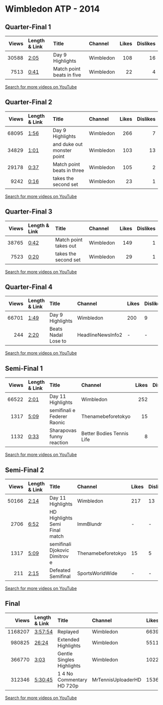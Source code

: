 
# Wimbledon ATP - 2014
    
## Quarter-Final 1
|   Views | Length & Link                                       | Title                       | Channel   |   Likes |   Dislikes |
|--------:|:----------------------------------------------------|:----------------------------|:----------|--------:|-----------:|
|   30588 | [2:05](https://www.youtube.com/watch?v=K0t5VRgiXaQ) | Day 9 Highlights            | Wimbledon |     108 |         16 |
|    7513 | [0:41](https://www.youtube.com/watch?v=Mqaj3kje0KE) | Match point  beats  in five | Wimbledon |      22 |          4 |

[Search for more videos on YouTube](https://www.youtube.com/results?search_query=%22wimbledon%22+%22Djokovic%22+%22Cilic%22+%222014%22+%22highlights%22)     

## Quarter-Final 2
|   Views | Length & Link                                       | Title                         | Channel   |   Likes |   Dislikes |
|--------:|:----------------------------------------------------|:------------------------------|:----------|--------:|-----------:|
|   68095 | [1:56](https://www.youtube.com/watch?v=p_9ZjIfGme0) | Day 9 Highlights              | Wimbledon |     266 |          7 |
|   34829 | [1:01](https://www.youtube.com/watch?v=4bXTJed-R5M) | and  duke out monster point   | Wimbledon |     103 |         13 |
|   29178 | [0:37](https://www.youtube.com/watch?v=bwEZe__vCoE) | Match point   beats  in three | Wimbledon |     105 |          2 |
|    9242 | [0:16](https://www.youtube.com/watch?v=jTvFWkvJ5i0) | takes the second set          | Wimbledon |      23 |          1 |

[Search for more videos on YouTube](https://www.youtube.com/results?search_query=%22wimbledon%22+%22Dimitrov%22+%22Murray%22+%222014%22+%22highlights%22)     

## Quarter-Final 3
|   Views | Length & Link                                       | Title                  | Channel   |   Likes |   Dislikes |
|--------:|:----------------------------------------------------|:-----------------------|:----------|--------:|-----------:|
|   38765 | [0:42](https://www.youtube.com/watch?v=7Qxrqv_9qUU) | Match point  takes out | Wimbledon |     149 |          1 |
|    7523 | [0:20](https://www.youtube.com/watch?v=xFpR9rENKq0) | takes the second set   | Wimbledon |      29 |          1 |

[Search for more videos on YouTube](https://www.youtube.com/results?search_query=%22wimbledon%22+%22Federer%22+%22Wawrinka%22+%222014%22+%22highlights%22)     

## Quarter-Final 4
|   Views | Length & Link                                       | Title               | Channel           | Likes   | Dislikes   |
|--------:|:----------------------------------------------------|:--------------------|:------------------|:--------|:-----------|
|   66701 | [1:49](https://www.youtube.com/watch?v=g6z0tA2WjN0) | Day 9 Highlights    | Wimbledon         | 200     | 9          |
|     244 | [2:20](https://www.youtube.com/watch?v=PCX6Jo_1g80) | Beats Nadal Lose to | HeadlineNewsInfo2 | -       | -          |

[Search for more videos on YouTube](https://www.youtube.com/results?search_query=%22wimbledon%22+%22Raonic%22+%22Kyrgios%22+%222014%22+%22highlights%22)     

## Semi-Final 1
|   Views | Length & Link                                       | Title                         | Channel                   |   Likes |   Dislikes |
|--------:|:----------------------------------------------------|:------------------------------|:--------------------------|--------:|-----------:|
|   66522 | [2:01](https://www.youtube.com/watch?v=HrYPIRNrJF4) | Day 11 Highlights             | Wimbledon                 |     252 |         19 |
|    1317 | [5:09](https://www.youtube.com/watch?v=m8IlpWJklNk) | semifinali   e Federer Raonic | Thenamebeforetokyo        |      15 |          5 |
|    1132 | [0:33](https://www.youtube.com/watch?v=C1T_7rhP-TY) | Sharapovas funny reaction     | Better Bodies Tennis Life |       8 |          3 |

[Search for more videos on YouTube](https://www.youtube.com/results?search_query=%22wimbledon%22+%22Djokovic%22+%22Dimitrov%22+%222014%22+%22highlights%22)     

## Semi-Final 2
|   Views | Length & Link                                       | Title                          | Channel            | Likes   | Dislikes   |
|--------:|:----------------------------------------------------|:-------------------------------|:-------------------|:--------|:-----------|
|   50166 | [2:14](https://www.youtube.com/watch?v=-N33mRgqK_M) | Day 11 Highlights              | Wimbledon          | 217     | 13         |
|    2706 | [6:52](https://www.youtube.com/watch?v=iEbtB3HfDcs) | HD Highlights Semi Final match | ImmBlundr          | -       | -          |
|    1317 | [5:09](https://www.youtube.com/watch?v=m8IlpWJklNk) | semifinali Djokovic Dimitrov e | Thenamebeforetokyo | 15      | 5          |
|     211 | [2:15](https://www.youtube.com/watch?v=6TkAeQ4yRnA) | Defeated  Semifinal            | SportsWorldWide    | -       | -          |

[Search for more videos on YouTube](https://www.youtube.com/results?search_query=%22wimbledon%22+%22Federer%22+%22Raonic%22+%222014%22+%22highlights%22)     

## Final
|   Views | Length & Link                                          | Title                      | Channel            |   Likes |   Dislikes |
|--------:|:-------------------------------------------------------|:---------------------------|:-------------------|--------:|-----------:|
| 1168207 | [3:57:54](https://www.youtube.com/watch?v=OWBdi9uwMVw) | Replayed                   | Wimbledon          |    6639 |        459 |
|  980825 | [26:24](https://www.youtube.com/watch?v=4kzHQt61fos)   | Extended Highlights        | Wimbledon          |    5511 |        349 |
|  366770 | [3:03](https://www.youtube.com/watch?v=bP-05OKhVlU)    | Gentle Singles  Highlights | Wimbledon          |    1022 |         57 |
|  312346 | [5:30:45](https://www.youtube.com/watch?v=sqKssPlENK4) | 1  4 No Commentary HD 720p | MrTennisUploaderHD |    1536 |         71 |

[Search for more videos on YouTube](https://www.youtube.com/results?search_query=%22wimbledon%22+%22Djokovic%22+%22Federer%22+%222014%22+%22highlights%22)     
